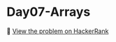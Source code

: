 # Day07-Arrays

🔗 [View the problem on HackerRank](https://www.hackerrank.com/challenges/Day07-Arrays/problem)
